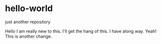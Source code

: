 # hello-world
just another repository

Hello I am really new to this. I'll get the hang of this. I have along way. Yeah!
This is another change.
